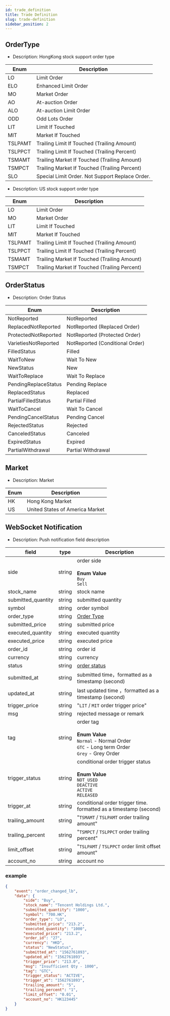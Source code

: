 ```yaml
---
id: trade_definition
title: Trade Definition
slug: trade-definition
sidebar_position: 2
---
```


## OrderType

- Description: HongKong stock support order type

| Enum    | Description                                     |
| ------- | ----------------------------------------------- |
| LO      | Limit Order                                     |
| ELO     | Enhanced Limit Order                            |
| MO      | Market Order                                    |
| AO      | At-auction Order                                |
| ALO     | At-auction Limit Order                          |
| ODD     | Odd Lots Order                                  |
| LIT     | Limit If Touched                                |
| MIT     | Market If Touched                               |
| TSLPAMT | Trailing Limit If Touched (Trailing Amount)     |
| TSLPPCT | Trailing Limit If Touched (Trailing Percent)    |
| TSMAMT  | Trailing Market If Touched (Trailing Amount)    |
| TSMPCT  | Trailing Market If Touched (Trailing Percent)   |
| SLO     | Special Limit Order. Not Support Replace Order. |

- Description: US stock support order type

| Enum    | Description                                   |
| ------- | --------------------------------------------- |
| LO      | Limit Order                                   |
| MO      | Market Order                                  |
| LIT     | Limit If Touched                              |
| MIT     | Market If Touched                             |
| TSLPAMT | Trailing Limit If Touched (Trailing Amount)   |
| TSLPPCT | Trailing Limit If Touched (Trailing Percent)  |
| TSMAMT  | Trailing Market If Touched (Trailing Amount)  |
| TSMPCT  | Trailing Market If Touched (Trailing Percent) |

## OrderStatus

- Description: Order Status

| Enum                 | Description                     |
| -------------------- | ------------------------------- |
| NotReported          | NotReported                     |
| ReplacedNotReported  | NotReported (Replaced Order)    |
| ProtectedNotReported | NotReported (Protected Order)   |
| VarietiesNotReported | NotReported (Conditional Order) |
| FilledStatus         | Filled                          |
| WaitToNew            | Wait To New                     |
| NewStatus            | New                             |
| WaitToReplace        | Wait To Replace                 |
| PendingReplaceStatus | Pending Replace                 |
| ReplacedStatus       | Replaced                        |
| PartialFilledStatus  | Partial Filled                  |
| WaitToCancel         | Wait To Cancel                  |
| PendingCancelStatus  | Pending Cancel                  |
| RejectedStatus       | Rejected                        |
| CanceledStatus       | Canceled                        |
| ExpiredStatus        | Expired                         |
| PartialWithdrawal    | Partial Withdrawal              |

## Market

- Description: Market

| Enum | Description                     |
| ---- | ------------------------------- |
| HK   | Hong Kong Market                |
| US   | United States of America Market |

## WebSocket Notification

- Description: Push notification field description

| field              | type   | Description                                                                                                           |
| ------------------ | ------ | --------------------------------------------------------------------------------------------------------------------- |
| side               | string | order side<br/><br/>**Enum Value**<br/>`Buy`<br />`Sell`                                                              |
| stock_name         | string | stock name                                                                                                            |
| submitted_quantity | string | submitted quantity                                                                                                    |
| symbol             | string | order symbol                                                                                                          |
| order_type         | string | [Order Type](./trade-definition#ordertype)                                                                            |
| submitted_price    | string | submitted price                                                                                                       |
| executed_quantity  | string | executed quantity                                                                                                     |
| executed_price     | string | executed price                                                                                                        |
| order_id           | string | order id                                                                                                              |
| currency           | string | currency                                                                                                              |
| status             | string | [order status](./trade-definition#orderstatus)                                                                        |
| submitted_at       | string | submitted time，formatted as a timestamp (second)                                                                     |
| updated_at         | string | last updated time ，formatted as a timestamp (second)                                                                 |
| trigger_price      | string | "`LIT` / `MIT` order trigger price"                                                                                   |
| msg                | string | rejected message or remark                                                                                            |
| tag                | string | order tag<br/><br/>**Enum Value**<br/>`Normal` - Normal Order<br />`GTC` - Long term Order<br />`Grey` - Grey Order   |
| trigger_status     | string | conditional order trigger status<br/><br/>**Enum Value**<br/>`NOT_USED`<br />`DEACTIVE`<br />`ACTIVE`<br />`RELEASED` |
| trigger_at         | string | conditional order trigger time. formatted as a timestamp (second)                                                     |
| trailing_amount    | string | "`TSMAMT` / `TSLPAMT` order trailing amount"                                                                          |
| trailing_percent   | string | "`TSMPCT` / `TSLPPCT` order trailing percent"                                                                         |
| limit_offset       | string | "`TSLPAMT` / `TSLPPCT` order limit offset amount"                                                                     |
| account_no         | string | account no                                                                                                            |

### example

```JSON
{
	"event": "order_changed_lb",
	"data": {
		"side": "Buy",
		"stock_name": "Tencent Holdings Ltd.",
		"submitted_quantity": "1000",
		"symbol": "700.HK",
		"order_type": "LO",
		"submitted_price": "213.2",
		"executed_quantity": "1000",
		"executed_price": "213.2",
		"order_id": "27",
		"currency": "HKD",
		"status": "NewStatus",
		"submitted_at": "1562761893",
		"updated_at": "1562761893",
		"trigger_price": "213.0",
		"msg": "Insufficient Qty - 1000",
		"tag": "GTC",
		"trigger_status": "ACTIVE",
		"trigger_at": "1562761893",
		"trailing_amount": "5",
		"trailing_percent": "1",
		"limit_offset": "0.01",
		"account_no": "HK123445"
	}
}
```
